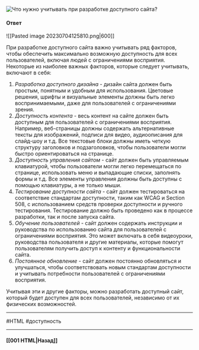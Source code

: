 ![Что нужно учитывать при разработке доступного сайта?](https://youtu.be/t0sdlbA6yA8?t=397)


#### Ответ

![[Pasted image 20230704125810.png|600]]

При разработке доступного сайта важно учитывать ряд факторов, чтобы обеспечить максимально возможную доступность для всех пользователей, включая людей с ограничениями восприятия. Некоторые из наиболее важных факторов, которые следует учитывать, включают в себя:

1. *Разработка доступного дизайна* - дизайн сайта должен быть простым, понятным и удобным для использования. Цветовые решения, шрифты и визуальные элементы должны быть легко воспринимаемыми, даже для пользователей с ограничениями зрения.
2. *Доступность контента* - весь контент на сайте должен быть доступным для пользователей с ограничениями восприятия. Например, веб-страницы должны содержать альтернативные тексты для изображений, подписи для видео, аудиоописания для слайд-шоу и т.д. Все текстовые блоки должны иметь четкую структуру заголовков и подзаголовков, чтобы пользователи могли быстро ориентироваться на странице.
3. *Доступность управления сайтом* - сайт должен быть управляемым клавиатурой, чтобы пользователи могли легко перемещаться по странице, использовать меню и выпадающие списки, заполнять формы и т.д. Все элементы управления должны быть доступны с помощью клавиатуры, а не только мыши.
4. *Тестирование доступности сайта* - сайт должен тестироваться на соответствие стандартам доступности, таким как WCAG и Section 508, с использованием средств проверки доступности и ручного тестирования. Тестирование должно быть проведено как в процессе разработки, так и после запуска сайта.
5. *Обучение пользователей* - сайт должен содержать инструкции и руководства по использованию сайта для пользователей с ограничениями восприятия. Это может включать в себя видеоуроки, руководства пользователя и другие материалы, которые помогут пользователям получить доступ к контенту и функциональности сайта.
6. *Постоянное обновление* - сайт должен постоянно обновляться и улучшаться, чтобы соответствовать новым стандартам доступности и учитывать потребности пользователей с ограничениями восприятия.

Учитывая эти и другие факторы, можно разработать доступный сайт, который будет доступен для всех пользователей, независимо от их физических возможностей.

___
#HTML #доступность

___

#### [[001 HTML|Назад]]